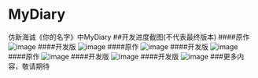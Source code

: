 # MyDiary
仿新海诚《你的名字》中MyDiary
##开发进度截图(不代表最终版本)
####原作
![image](https://github.com/RUI1806415923/MyDiary/blob/master/screenshot/Screenshot_20161204-233825.png)
####开发版
![image](https://github.com/RUI1806415923/MyDiary/blob/master/screenshot/Screenshot_20161206-211131.png)
####原作
![image](https://github.com/RUI1806415923/MyDiary/blob/master/screenshot/Screenshot_20161204-232615.png)
####开发版
![image](https://github.com/RUI1806415923/MyDiary/blob/master/screenshot/Screenshot_20161206-211233.png)
####原作
![image](https://github.com/RUI1806415923/MyDiary/blob/master/screenshot/Screenshot_20161203-145203.png)
####开发版
![image](https://github.com/RUI1806415923/MyDiary/blob/master/screenshot/Screenshot_20161206-212802.png)
####开发版
![image](https://github.com/RUI1806415923/MyDiary/blob/master/screenshot/Screenshot_20161206-212707.png)
###更多内容，敬请期待
